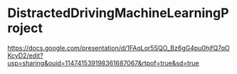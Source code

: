 # DistractedDrivingMachineLearningProject

https://docs.google.com/presentation/d/1FAqLor5SQO_Bz6gG4pu0hjfQ7qOKcyD2/edit?usp=sharing&ouid=114741539198361687067&rtpof=true&sd=true

